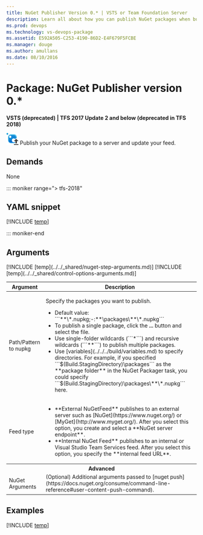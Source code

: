 ```yaml
---
title: NuGet Publisher Version 0.* | VSTS or Team Foundation Server
description: Learn all about how you can publish NuGet packages when building code in Visual Studio Team Services and Team Foundation Server
ms.prod: devops
ms.technology: vs-devops-package
ms.assetid: E592A505-C253-4190-86D2-E4F679F5FCBE
ms.manager: douge
ms.author: amullans
ms.date: 08/10/2016
---
```


# Package: NuGet Publisher version 0.*

**VSTS (deprecated) | TFS 2017 Update 2 and below (deprecated in TFS 2018)**

![](../_img/nuget-publisher.png) Publish your NuGet package to a server and update your feed.

## Demands

None

::: moniker range="> tfs-2018"

## YAML snippet

[!INCLUDE [temp](../../_shared/yaml/NuGetPublisherV0.md)]

::: moniker-end

## Arguments

<table>
<thead>
<tr>
<th>Argument</th>
<th>Description</th>
</tr>
</thead>
<tr>
<td>Path/Pattern to nupkg</td>
<td>
<p>Specify the packages you want to publish.</p>
<ul>
<li>Default value: ```**\*.nupkg;-:**\packages\**\*.nupkg```</li>
<li>To publish a single package, click the <strong>...</strong> button and select the file.</li>
<li>Use single-folder wildcards (```*```) and recursive wildcards (```**```) to publish multiple packages.</li>
<li>Use [variables](../../../build/variables.md) to specify directories. For example, if you specified ```$(Build.StagingDirectory)\packages``` as the **package folder** in the NuGet Packager task, you could specify ```$(Build.StagingDirectory)\packages\**\*.nupkg``` here.</li>
</ul>
<!-- https://github.com/Microsoft/vso-agent-tasks/blob/master/Tasks/NugetPublisher/task.json says you can specify multiple patterns separated by semicolons. That doesn't seem to work -->
</td>
</tr>
<tr>
<td>Feed type</td>
<td>
<ul>
<li>**External NuGetFeed** publishes to an external server such as [NuGet](https://www.nuget.org/) or [MyGet](http://www.myget.org/). After you select this option, you create and select a **NuGet server endpoint**.
</li>
<li>**Internal NuGet Feed** publishes to an internal or  Visual Studio Team Services feed. After you select this option, you specify the **internal feed URL**.
</li>
</ul>
</td>
</tr>
<tr><th style="text-align: center" colspan="2">Advanced</th></tr>
<tr>
<td>NuGet Arguments</td>
<td>
(Optional) Additional arguments passed to [nuget push](https://docs.nuget.org/consume/command-line-reference#user-content-push-command).
</td>
</tr>
[!INCLUDE [temp](../../_shared/nuget-step-arguments.md)]
[!INCLUDE [temp](../../_shared/control-options-arguments.md)]
</table>

## Examples

[!INCLUDE [temp](../../_shared/nuget-create-step-examples.md)]
